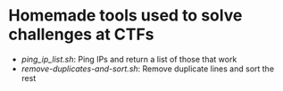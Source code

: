 # Homemade tools used to solve challenges at CTFs

* *ping_ip_list.sh*: Ping IPs and return a list of those that work
* *remove-duplicates-and-sort.sh*: Remove duplicate lines and sort the rest
